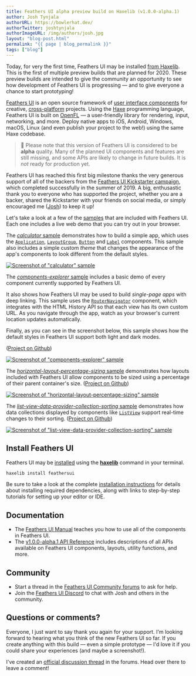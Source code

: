 ```yaml
---
title: Feathers UI alpha preview build on Haxelib (v1.0.0-alpha.1)
author: Josh Tynjala
authorURL: https://bowlerhat.dev/
authorTwitter: joshtynjala
authorImageURL: /img/authors/josh.jpg
layout: "blog-post.html"
permalink: "{{ page | blog_permalink }}"
tags: ["blog"]
---
```


Today, for very the first time, Feathers UI may be installed [from Haxelib](https://lib.haxe.org/p/feathersui). This is the first of multiple preview builds that are planned for 2020. These preview builds are intended to give the community an opportunity to see how development of Feathers UI is progressing — and to give everyone a chance to start prototyping!

[Feathers UI](https://feathersui.com/) is an open source framework of [user interface components](https://feathersui.com/learn/haxe-openfl/ui-components) for creative, [cross-platform](https://feathersui.com/cross-platform-guis/) projects. Using the [Haxe](https://haxe.org/) programming language, Feathers UI is built on [OpenFL](https://openfl.org/) — a user-friendly library for rendering, input, networking, and more. Deploy native apps to iOS, Android, Windows, macOS, Linux (and even publish your project to the web!) using the same Haxe codebase.

> 🚨 Please note that this version of Feathers UI is considered to be **alpha** quality. Many of the planned UI components and features are still missing, and some APIs are likely to change in future builds. It is _not_ ready for production yet.

Feathers UI has reached this first big milestone thanks the very generous support of all of the backers from the [Feathers UI Kickstarter campaign](https://www.kickstarter.com/projects/feathersui/feathers-ui-cross-platform-components-for-haxe-and-openfl), which completed successfully in the summer of 2019. A big, enthusastic thank you to everyone who has supported the project, whether you are a backer, shared the Kickstarter with your friends on social media, or simply encouraged me ([Josh](https://twitter.com/joshtynjala)) to keep it up!

Let's take a look at a few of the [samples](https://feathersui.com/samples/haxe-openfl/) that are included with Feathers UI. Each one includes a live web demo that you can try out in your browser.

The [_calculator_ sample](https://github.com/feathersui/feathersui-openfl/tree/v1.0.0-alpha.1/samples/calculator/) demonstrates how to build a simple app, which uses the [`Application`](https://feathersui.com/learn/haxe-openfl/application), [`LayoutGroup`](https://feathersui.com/learn/haxe-openfl/layout-group), [`Button`](https://feathersui.com/learn/haxe-openfl/button) and [`Label`](https://feathersui.com/learn/haxe-openfl/label) components. This sample also includes a simple custom _theme_ that changes the appearance of the app's components to look different from the default styles.

[![Screenshot of "calculator" sample](/blog/img/alpha-1-calculator.png)](https://feathersui.com/samples/haxe-openfl/calculator/)

The [_components-explorer_ sample](https://feathersui.com/samples/haxe-openfl/components-explorer/) includes a basic demo of every component currently supported by Feathers UI.

It also shows how Feathers UI may be used to build _single-page apps_ with deep linking. This sample uses the [`RouterNavigator`](https://feathersui.com/learn/haxe-openfl/router-navigator) component, which integrates with the HTML History API so that each view has its own custom URL. As you navigate through the app, watch as your browser's current location updates automatically.

Finally, as you can see in the screenshot below, this sample shows how the default styles in Feathers UI support both light and dark modes.

([Project on Github](https://github.com/feathersui/feathersui-openfl/tree/v1.0.0-alpha.1/samples/components-explorer/))

[![Screenshot of "components-explorer" sample](/blog/img/alpha-1-light-and-dark-modes.png)](https://feathersui.com/samples/haxe-openfl/components-explorer/)

The [_horizontal-layout-percentage-sizing_ sample](https://feathersui.com/samples/haxe-openfl/horizontal-layout-percentage-sizing/) demonstrates how layouts included with Feathers UI allow components to be sized using a percentage of their parent container's size. ([Project on Github](https://github.com/feathersui/feathersui-openfl/tree/v1.0.0-alpha.1/samples/horizontal-layout-percentage-sizing/))

[![Screenshot of "horizontal-layout-percentage-sizing" sample](/blog/img/alpha-1-percents.png)](https://feathersui.com/samples/haxe-openfl/horizontal-layout-percentage-sizing/)

The [_list-view-data-provider-collection-sorting_ sample](https://feathersui.com/samples/haxe-openfl/list-view-data-provider-collection-sorting/) demonstrates how data collections displayed by components like [`ListView`](https://feathersui.com/learn/haxe-openfl/list-view) support real-time changes to their sorting. ([Project on Github](https://github.com/feathersui/feathersui-openfl/tree/v1.0.0-alpha.1/samples/list-view-data-provider-collection-sorting/))

[![Screenshot of "list-view-data-provider-collection-sorting" sample](/blog/img/alpha-1-list-view-sorting.png)](https://feathersui.com/samples/haxe-openfl/list-view-data-provider-collection-sorting/)

## Install Feathers UI

Feathers UI may be [installed](https://feathersui.com/learn/haxe-openfl/installation) using the [**haxelib**](https://lib.haxe.org/documentation/using-haxelib/) command in your terminal.

```sh
haxelib install feathersui
```

Be sure to take a look at the complete [installation instructions](https://feathersui.com/learn/haxe-openfl/installation) for details about installing required dependencies, along with links to step-by-step tutorials for setting up your editor or IDE.

## Documentation

- The [Feathers UI Manual](https://feathersui.com/learn/haxe-openfl/) teaches you how to use all of the components in Feathers UI.
- The [v1.0.0-alpha.1 API Reference](https://api.feathersui.com/v1.0.0-alpha.1/) includes descriptions of all APIs available on Feathers UI components, layouts, utility functions, and more.

## Community

- Start a thread in the [Feathers UI Community forums](https://community.feathersui.com/) to ask for help.
- Join the [Feathers UI Discord](https://discord.feathersui.com/) to chat with Josh and others in the community.

## Questions or comments?

Everyone, I just want to say thank you again for your support. I'm looking forward to hearing what you think of the new Feathers UI so far. If you create anything with this build — even a simple prototype — I'd love it if you could share your experiences (and maybe a screenshot!).

I've created an [official discussion thread](https://community.feathersui.com/d/20-feathers-ui-alpha-preview-build-v1-0-0-alpha-1) in the forums. Head over there to leave a comment!

